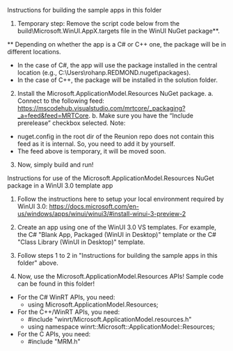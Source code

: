 Instructions for building the sample apps in this folder

1. Temporary step:
Remove the script code below from the build\Microsoft.WinUI.AppX.targets file in the WinUI NuGet package**.

  <!-- In the case of a WinUI Desktop project, we want to include the AppxPackage targets file to get a PRI file generated,
        but since we aren't actually packaging ourselves in an AppX file, we'll empty out our AppX recipe file properties. -->
  <Import Project="$(MsAppxPackageTargets)" Condition="'$(WindowsAppContainer)' != 'true' and '$(MSBuildProjectExtension)'!='.wapproj'" />
  <PropertyGroup Condition="'$(WindowsAppContainer)' != 'true'">
    <AppxUploadPackageRecipe />
    <AppxPackageRecipe />
  </PropertyGroup>

** Depending on whether the app is a C# or C++ one, the package will be in different locations.
- In the case of C#, the app will use the package installed in the central location (e.g., C:\Users\rohanp.REDMOND\.nuget\packages).
- In the case of C++, the package will be installed in the solution folder.

2. Install the Microsoft.ApplicationModel.Resources NuGet package.
    a. Connect to the following feed: https://mscodehub.visualstudio.com/mrtcore/_packaging?_a=feed&feed=MRTCore.
    b. Make sure you have the “Include prerelease” checkbox selected.
Note:
- nuget.config in the root dir of the Reunion repo does not contain this feed as it is internal. So, you need to add it by yourself.
- The feed above is temporary, it will be moved soon.

3. Now, simply build and run!


Instructions for use of the Microsoft.ApplicationModel.Resources NuGet package in a WinUI 3.0 template app

1. Follow the instructions here to setup your local environment required by WinUI 3.0: https://docs.microsoft.com/en-us/windows/apps/winui/winui3/#install-winui-3-preview-2

2. Create an app using one of the WinUI 3.0 VS templates. For example, the C# "Blank App, Packaged (WinUI in Desktop)" template or the C# "Class Library (WinUI in Desktop)" template.

3. Follow steps 1 to 2 in "Instructions for building the sample apps in this folder" above.

4. Now, use the Microsoft.ApplicationModel.Resources APIs! Sample code can be found in this folder!
- For the C# WinRT APIs, you need:
    - using Microsoft.ApplicationModel.Resources;
- For the C++/WinRT APIs, you need:
    - #include "winrt/Microsoft.ApplicationModel.resources.h"
    - using namespace winrt::Microsoft::ApplicationModel::Resources;
- For the C APIs, you need:
    - #include "MRM.h"
